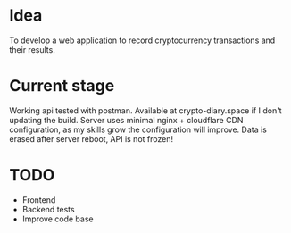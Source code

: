 # Idea

To develop a web application to record cryptocurrency transactions and their results.

# Current stage

Working api tested with postman.
Available at crypto-diary.space if I don't updating the build.
Server uses minimal nginx + cloudflare CDN configuration, as my skills grow the configuration will improve.
Data is erased after server reboot, API is not frozen!

# TODO

- Frontend
- Backend tests
- Improve code base
